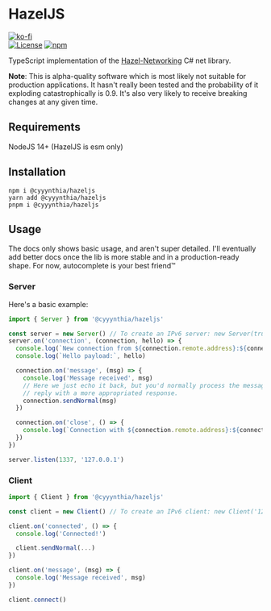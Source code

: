 # HazelJS
[![ko-fi](https://www.ko-fi.com/img/githubbutton_sm.svg)](https://ko-fi.com/G2G71TSDF)<br>
[![License](https://img.shields.io/github/license/cyyynthia/hazeljs.svg?style=flat-square)](https://github.com/cyyynthia/hazeljs/blob/mistress/LICENSE)
[![npm](https://img.shields.io/npm/v/@cyyynthia/hazeljs?style=flat-square)](https://npm.im/@cyyynthia/hazeljs)

TypeScript implementation of the [Hazel-Networking](https://github.com/willardf/Hazel-Networking) C# net library.

**Note**: This is alpha-quality software which is most likely not suitable for production applications. It hasn't
really been tested and the probability of it exploding catastrophically is 0.9. It's also very likely to receive
breaking changes at any given time.

## Requirements
NodeJS 14+ (HazelJS is esm only)

## Installation
```
npm i @cyyynthia/hazeljs
yarn add @cyyynthia/hazeljs
pnpm i @cyyynthia/hazeljs
```

## Usage
The docs only shows basic usage, and aren't super detailed. I'll eventually add better docs once the lib is more
stable and in a production-ready shape. For now, autocomplete is your best friend:tm:

### Server
Here's a basic example:
```js
import { Server } from '@cyyynthia/hazeljs'

const server = new Server() // To create an IPv6 server: new Server(true)
server.on('connection', (connection, hello) => {
  console.log(`New connection from ${connection.remote.address}:${connection.remote.port}`)
  console.log(`Hello payload:`, hello)

  connection.on('message', (msg) => {
    console.log('Message received', msg)
    // Here we just echo it back, but you'd normally process the message and eventually
    // reply with a more appropriated response.
    connection.sendNormal(msg)
  })

  connection.on('close', () => {
    console.log(`Connection with ${connection.remote.address}:${connection.remote.port} closed.`)
  })
})

server.listen(1337, '127.0.0.1')
```

### Client
```js
import { Client } from '@cyyynthia/hazeljs'

const client = new Client() // To create an IPv6 client: new Client('127.0.0.1', 1337, true)

client.on('connected', () => {
  console.log('Connected!')

  client.sendNormal(...)
})

client.on('message', (msg) => {
  console.log('Message received', msg)
})

client.connect()
```
